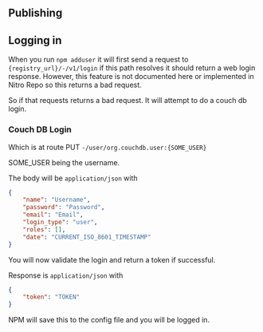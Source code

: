 ## Publishing

## Logging in

When you run `npm adduser` it will first send a request to `{registry_url}/-/v1/login`
if this path resolves it should return a web login response. However, this feature is not documented here or implemented in Nitro Repo so this returns a bad request.

So if that requests returns a bad request. It will attempt to do a couch db login. 


### Couch DB Login

Which is at route PUT `-/user/org.couchdb.user:{SOME_USER}`

SOME_USER being the username.

The body will be `application/json` with
```json
{
    "name": "Username",
    "password": "Password",
    "email": "Email",
    "login_type": "user",
    "roles": [],
    "date": "CURRENT_ISO_8601_TIMESTAMP"
}
```

You will now validate the login and return a token if successful.

Response is `application/json` with
```json
{
    "token": "TOKEN"
}
```
NPM will save this to the config file and you will be logged in.